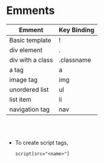 # Emments

| Emment           | Key Binding |
| ---------------- | ----------- |
| Basic template   | !           |
| div element      | .           |
| div with a class | .classname  |
| a tag            | a           |
| image tag        | img         |
| unordered list   | ul          |
| list item        | li          |
| navigation tag   | nav         |

<br>
<br>

- To create script tags,

  ```
  script[src="<name>"]
  ```
